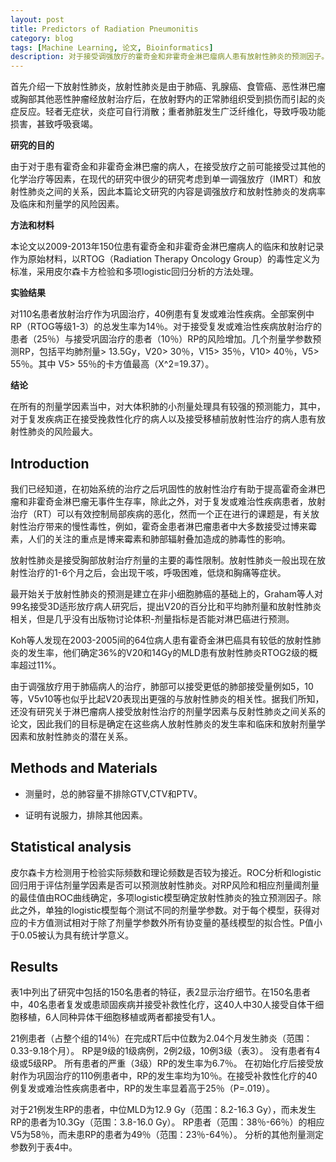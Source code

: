 ```yaml
---
layout: post
title: Predictors of Radiation Pneumonitis
category: blog
tags: [Machine Learning, 论文, Bioinformatics]
description: 对于接受调强放疗的霍奇金和非霍奇金淋巴瘤病人患有放射性肺炎的预测因子。
---
```




首先介绍一下放射性肺炎，放射性肺炎是由于肺癌、乳腺癌、食管癌、恶性淋巴瘤或胸部其他恶性肿瘤经放射治疗后，在放射野内的正常肺组织受到损伤而引起的炎症反应。轻者无症状，炎症可自行消散；重者肺脏发生广泛纤维化，导致呼吸功能损害，甚致呼吸衰竭。  

**研究的目的**

由于对于患有霍奇金和非霍奇金淋巴瘤的病人，在接受放疗之前可能接受过其他的化学治疗等因素，在现代的研究中很少的研究考虑到单一调强放疗（IMRT）和放射性肺炎之间的关系，因此本篇论文研究的内容是调强放疗和放射性肺炎的发病率及临床和剂量学的风险因素。  

**方法和材料**

本论文以2009-2013年150位患有霍奇金和非霍奇金淋巴瘤病人的临床和放射记录作为原始材料，以RTOG（Radiation Therapy Oncology Group）的毒性定义为标准，采用皮尔森卡方检验和多项logistic回归分析的方法处理。

**实验结果**

对110名患者放射治疗作为巩固治疗，40例患有复发或难治性疾病。全部案例中RP（RTOG等级1-3）的总发生率为14％。对于接受复发或难治性疾病放射治疗的患者（25％）与接受巩固治疗的患者（10％）RP的风险增加。几个剂量学参数预测RP，包括平均肺剂量> 13.5Gy，V20> 30％，V15> 35％，V10> 40％，V5> 55％。其中 V5> 55％的卡方值最高（X^2=19.37）。

**结论**

在所有的剂量学因素当中，对大体积肺的小剂量处理具有较强的预测能力，其中，对于复发疾病正在接受挽救性化疗的病人以及接受移植前放射性治疗的病人患有放射性肺炎的风险最大。

## Introduction

我们已经知道，在初始系统的治疗之后巩固性的放射性治疗有助于提高霍奇金淋巴瘤和非霍奇金淋巴瘤无事件生存率，除此之外，对于复发或难治性疾病患者，放射治疗（RT）可以有效控制局部疾病的恶化，然而一个正在进行的课题是，有关放射性治疗带来的慢性毒性，例如，霍奇金患者淋巴瘤患者中大多数接受过博来霉素，人们的关注的重点是博来霉素和肺部辐射叠加造成的肺毒性的影响。  

放射性肺炎是接受胸部放射治疗剂量的主要的毒性限制。放射性肺炎一般出现在放射性治疗的1-6个月之后，会出现干咳，呼吸困难，低烧和胸痛等症状。

最开始关于放射性肺炎的预测是建立在非小细胞肺癌的基础上的，Graham等人对99名接受3D适形放疗病人研究后，提出V20的百分比和平均肺剂量和放射性肺炎相关，但是几乎没有出版物讨论体积-剂量指标是否能对淋巴癌进行预测。

Koh等人发现在2003-2005间的64位病人患有霍奇金淋巴癌具有较低的放射性肺炎的发生率，他们确定36%的V20和14Gy的MLD患有放射性肺炎RTOG2级的概率超过11%。

由于调强放疗用于肺癌病人的治疗，肺部可以接受更低的肺部接受量例如5，10等，V5v10等也似乎比起V20表现出更强的与放射性肺炎的相关性。据我们所知，还没有研究关于淋巴瘤病人接受放射性治疗的剂量学因素与反射性肺炎之间关系的论文，因此我们的目标是确定在这些病人放射性肺炎的发生率和临床和放射剂量学因素和放射性肺炎的潜在关系。

## Methods and Materials

-  测量时，总的肺容量不排除GTV,CTV和PTV。

-  证明有说服力，排除其他因素。

## Statistical analysis

皮尔森卡方检测用于检验实际频数和理论频数是否较为接近。ROC分析和logistic回归用于评估剂量学因素是否可以预测放射性肺炎。对RP风险和相应剂量阈剂量的最佳值由ROC曲线确定，多项logistic模型确定放射性肺炎的独立预测因子。除此之外，单独的logistic模型每个测试不同的剂量学参数。对于每个模型，获得对应的卡方值测试相对于除了剂量学参数外所有协变量的基线模型的拟合性。P值小于0.05被认为具有统计学意义。

## Results

表1中列出了研究中包括的150名患者的特征，表2显示治疗细节。在150名患者中，40名患者复发或患顽固疾病并接受补救性化疗，这40人中30人接受自体干细胞移植，6人同种异体干细胞移植或两者都接受有1人。

21例患者（占整个组的14％）在完成RT后中位数为2.04个月发生肺炎（范围：0.33-9.18个月）。 RP是9级的1级病例，2例2级，10例3级（表3）。 没有患者有4级或5级RP。 所有患者的严重（3级）RP的发生率为6.7％。 在初始化疗后接受放射作为巩固治疗的110例患者中，RP的发生率均为10％。在接受补救性化疗的40例复发或难治性疾病患者中，RP的发生率显着高于25％（P=.019）。

对于21例发生RP的患者，中位MLD为12.9 Gy（范围：8.2-16.3 Gy），而未发生RP的患者为10.3Gy（范围：3.8-16.0 Gy）。 RP患者（范围：38％-66％）的相应V5为58％，而未患RP的患者为49％（范围：23％-64％）。 分析的其他剂量测定参数列于表4中。



